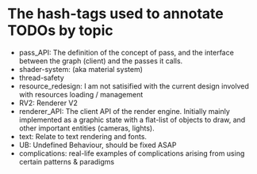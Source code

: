 # The hash-tags used to annotate TODOs by topic

* pass_API: The definition of the concept of pass, and the interface between the graph (client) and the passes it calls.
* shader-system: (aka material system)
* thread-safety
* resource_redesign: I am not satisified with the current design involved with resources loading / management
* RV2: Renderer V2
* renderer_API: The client API of the render engine. Initially mainly implemented as a graphic state
  with a flat-list of objects to draw, and other important entities (cameras, lights).
* text: Relate to text rendering and fonts.
* UB: Undefined Behaviour, should be fixed ASAP
* complications: real-life examples of complications arising from using certain patterns & paradigms 